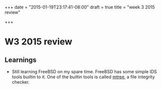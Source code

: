 +++
date = "2015-01-19T23:17:41-08:00"
draft = true
title = "week 3 2015 review"

+++

# W3 2015 review

## Learnings

- Still learning FreeBSD on my spare time. FreeBSD has some simple IDS
  tools builtin to it. One of the builtin tools is called [mtree](),
  a file integrity checker.
